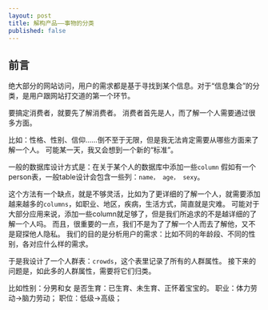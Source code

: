 ```yaml
---
layout: post
title: 解构产品——事物的分类
published: false
---
```


## 前言

绝大部分的网站访问，用户的需求都是基于寻找到某个信息。对于“信息集合”的分类，是用户跟网站打交道的第一个环节。


要搞定消费者，就要先了解消费者。 消费者首先是人，而了解一个人需要通过很多方面。

比如：性格、性别、信仰……倒不至于无限，但是我无法肯定需要从哪些方面来了解一个人。 可能某一天，我又会想到一个新的“标准”。

一般的数据库设计方式是：在关于某个人的数据库中添加一些`column` 假如有一个person表，一般table设计会包含一些列：`name， age， sexy`。

这个方法有一个缺点，就是不够灵活，比如为了更详细的了解一个人，就需要添加越来越多的`columns`，如职业、地区，疾病，生活方式，简直就是灾难。 可能对于大部分应用来说，添加一些column就足够了，但是我们所追求的不是越详细的了解一个人吗。 而且，很重要的一点，我们不是为了了解一个人而去了解他，又不是窥探他人隐私。 我们的目的是分析用户的需求：比如不同的年龄段、不同的性别，各对应什么样的需求。

于是我设计了一个人群表：`crowds`，这个表里记录了所有的人群属性。 接下来的问题是，如此多的人群属性，需要将它们归类。

比如性别：分男和女 是否生育：已生育、未生育、正怀着宝宝的。 职业：体力劳动→脑力劳动； 职位：低级→高级；
